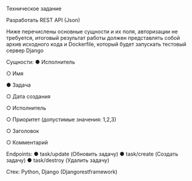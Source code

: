 Техническое задание



Разработать REST API (Json)


Ниже перечислены основные сущности и их поля, авторизации не требуется, итоговый результат работы должен представлять собой архив исходного кода и Dockerfile, который будет запускать тестовый сервер Django

Сущности: 
●	Исполнитель

○	Имя

●	Задача

○	Дата создания

○	Исполнитель

○	Приоритет (допустимые значения: 1,2,3)

○	Заголовок

○	Комментарий


Endpoints:
●	task/update (Обновить задачу)
●	task/create (Создать задачу)
●	task/destroy (Удалить задачу)


Стек: Python, Django (Djangorestframework)
